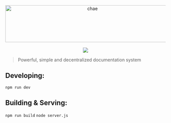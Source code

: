 <div align="center">
<a href="https://chae.sh"><img alt="chae" src="https://cdn.chae.sh/img/banner.png" width="532" height="117"></a>
<br>
<br>
<a href="https://paypal.me/eddiejibson/5"><img src="https://img.shields.io/badge/donate-PayPal-brightgreen.svg"></a>
</div>

> Powerful, simple and decentralized documentation system

## Developing:
`npm run dev`

## Building & Serving:
`npm run build`
`node server.js`

